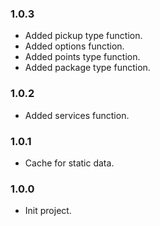 ### 1.0.3
* Added pickup type function.
* Added options function.
* Added points type function.
* Added package type function.

### 1.0.2
* Added services function.

### 1.0.1
* Cache for static data.

### 1.0.0
* Init project.
